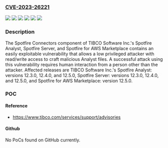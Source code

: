 ### [CVE-2023-26221](https://cve.mitre.org/cgi-bin/cvename.cgi?name=CVE-2023-26221)
![](https://img.shields.io/static/v1?label=Product&message=Spotfire%20Analyst&color=blue)
![](https://img.shields.io/static/v1?label=Product&message=Spotfire%20Server&color=blue)
![](https://img.shields.io/static/v1?label=Product&message=Spotfire%20for%20AWS%20Marketplace&color=blue)
![](https://img.shields.io/static/v1?label=Version&message=%3D%2012.3.0%20&color=brighgreen)
![](https://img.shields.io/static/v1?label=Version&message=%3D%2012.5.0%20&color=brighgreen)
![](https://img.shields.io/static/v1?label=Vulnerability&message=CWE-522%20Insufficiently%20Protected%20Credentials&color=brighgreen)

### Description

The Spotfire Connectors component of TIBCO Software Inc.'s Spotfire Analyst, Spotfire Server, and Spotfire for AWS Marketplace contains an easily exploitable vulnerability that allows a low privileged attacker with read/write access to craft malicious Analyst files. A successful attack using this vulnerability requires human interaction from a person other than the attacker. Affected releases are TIBCO Software Inc.'s Spotfire Analyst: versions 12.3.0, 12.4.0, and 12.5.0, Spotfire Server: versions 12.3.0, 12.4.0, and 12.5.0, and Spotfire for AWS Marketplace: version 12.5.0.

### POC

#### Reference
- https://www.tibco.com/services/support/advisories

#### Github
No PoCs found on GitHub currently.

